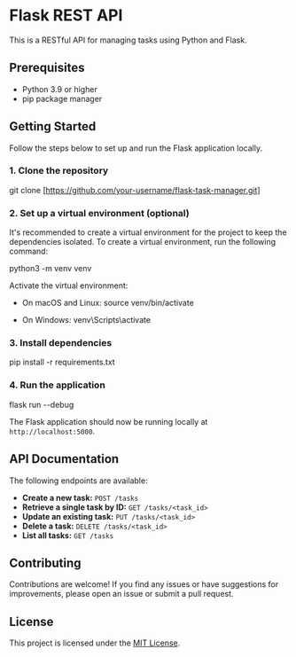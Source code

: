 # Flask REST API
This is a RESTful API for managing tasks using Python and Flask.

## Prerequisites

- Python 3.9 or higher
- pip package manager

## Getting Started

Follow the steps below to set up and run the Flask application locally.

### 1. Clone the repository

git clone [https://github.com/your-username/flask-task-manager.git]

### 2. Set up a virtual environment (optional)

It's recommended to create a virtual environment for the project to keep the dependencies isolated. To create a virtual environment, run the following command:

python3 -m venv venv

Activate the virtual environment:

- On macOS and Linux:
source venv/bin/activate

- On Windows:
venv\Scripts\activate

### 3. Install dependencies

pip install -r requirements.txt

### 4. Run the application

flask run --debug

The Flask application should now be running locally at `http://localhost:5000`.

## API Documentation

The following endpoints are available:

- **Create a new task:** `POST /tasks`
- **Retrieve a single task by ID:** `GET /tasks/<task_id>`
- **Update an existing task:** `PUT /tasks/<task_id>`
- **Delete a task:** `DELETE /tasks/<task_id>`
- **List all tasks:** `GET /tasks`

## Contributing

Contributions are welcome! If you find any issues or have suggestions for improvements, please open an issue or submit a pull request.

## License

This project is licensed under the [MIT License](LICENSE).

